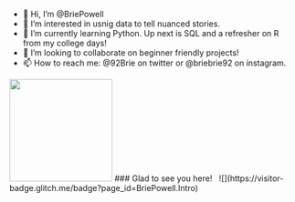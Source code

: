 - 👋 Hi, I’m @BriePowell
- 👀 I’m interested in usnig data to tell nuanced stories.
- 🌱 I’m currently learning Python. Up next is SQL and a refresher on R from my college days!
- 💞️ I’m looking to collaborate on beginner friendly projects!
- 📫 How to reach me: @92Brie on twitter or @briebrie92 on instagram.

<!---
BriePowell/BriePowell is a ✨ special ✨ repository because its `README.md` (this file) appears on your GitHub profile.
You can click the Preview link to take a look at your changes.
--->
<img height="180em" src="https://github-readme-stats.vercel.app/api?username=BriePowell&show_icons=true&hide_border=true&&count_private=true&include_all_commits=true" />
### Glad to see you here! &nbsp; ![](https://visitor-badge.glitch.me/badge?page_id=BriePowell.Intro)
